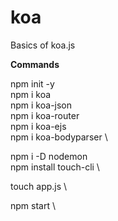 # koa
Basics of koa.js

**Commands**

npm init -y \
npm i koa  \
npm i koa-json  \
npm i koa-router  \
npm i koa-ejs  \
npm i koa-bodyparser  \

npm i -D nodemon  \
npm install touch-cli  \

touch app.js  \

npm start  \
